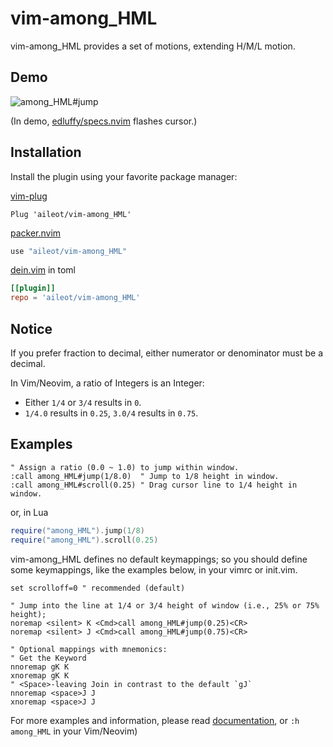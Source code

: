 # vim-among_HML

vim-among_HML provides a set of motions, extending H/M/L motion.

## Demo

![among_HML#jump](https://user-images.githubusercontent.com/46470475/193440491-5fd405db-1f3e-4ad5-9e78-f31520a8859a.gif)


(In demo, [edluffy/specs.nvim](https://github.com/edluffy/specs.nvim) flashes cursor.)

## Installation

Install the plugin using your favorite package manager:

[vim-plug](https://github.com/junegunn/vim-plug)

```vim
Plug 'aileot/vim-among_HML'
```

[packer.nvim](https://github.com/wbthomason/packer.nvim)

```lua
use "aileot/vim-among_HML"
```

[dein.vim](https://github.com/Shougo/dein.vim) in toml

```toml
[[plugin]]
repo = 'aileot/vim-among_HML'
```

## Notice

If you prefer fraction to decimal,
either numerator or denominator must be a decimal.

In Vim/Neovim, a ratio of Integers is an Integer:

- Either `1/4` or `3/4` results in `0`.
- `1/4.0` results in `0.25`, `3.0/4` results in `0.75`.

## Examples

```vim
" Assign a ratio (0.0 ~ 1.0) to jump within window.
:call among_HML#jump(1/8.0)  " Jump to 1/8 height in window.
:call among_HML#scroll(0.25) " Drag cursor line to 1/4 height in window.
```

or, in Lua

```lua
require("among_HML").jump(1/8)
require("among_HML").scroll(0.25)
```

vim-among_HML defines no default keymappings;
so you should define some keymappings, like the examples below,
in your vimrc or init.vim.

```vim
set scrolloff=0 " recommended (default)

" Jump into the line at 1/4 or 3/4 height of window (i.e., 25% or 75% height);
noremap <silent> K <Cmd>call among_HML#jump(0.25)<CR>
noremap <silent> J <Cmd>call among_HML#jump(0.75)<CR>

" Optional mappings with mnemonics:
" Get the Keyword
nnoremap gK K
xnoremap gK K
" <Space>-leaving Join in contrast to the default `gJ`
nnoremap <space>J J
xnoremap <space>J J
```

For more examples and information, please read
[documentation](https://github.com/aileot/vim-among_HML/blob/master/doc/among_HML.txt),
or `:h among_HML` in your Vim/Neovim)
